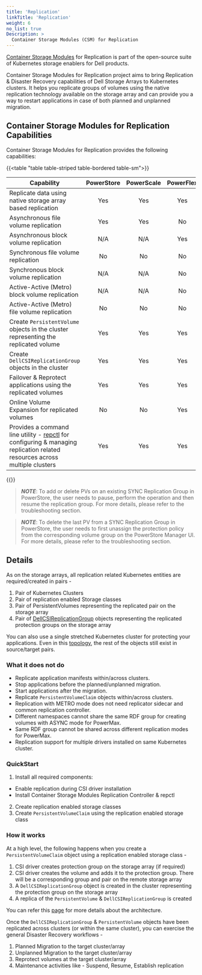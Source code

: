 ```yaml
---
title: 'Replication'
linkTitle: 'Replication'
weight: 6
no_list: true
Description: >
  Container Storage Modules (CSM) for Replication
---
```


[Container Storage Modules](https://github.com/dell/csm) for Replication is part
of the open-source suite of Kubernetes storage enablers for Dell products.

Container Storage Modules for Replication project aims to bring Replication &
Disaster Recovery capabilities of Dell Storage Arrays to Kubernetes clusters. It
helps you replicate groups of volumes using the native replication technology
available on the storage array and can provide you a way to restart applications
in case of both planned and unplanned migration.

## Container Storage Modules for Replication Capabilities

Container Storage Modules for Replication provides the following capabilities:

{{<table "table table-striped table-bordered table-sm">}}

| Capability                                                                                                                                                        | PowerStore | PowerScale | PowerFlex | PowerMax | Unity |
| ----------------------------------------------------------------------------------------------------------------------------------------------------------------- | :--------: | :--------: | :-------: | :------: | :---: |
| <div style="text-align: left">Replicate data using native storage array based replication                                                                         |    Yes     |    Yes     |    Yes    |   Yes    |  No   |
| <div style="text-align: left">Asynchronous file volume replication                                                                                                |    Yes     |    Yes     |    No     |    No    |  No   |
| <div style="text-align: left">Asynchronous block volume replication                                                                                               |    N/A     |    N/A     |    Yes    |   Yes    |  No   |
| <div style="text-align: left">Synchronous file volume replication                                                                                                 |     No     |     No     |    No     |    No    |  No   |
| <div style="text-align: left">Synchronous block volume replication                                                                                                |    N/A     |    N/A     |    No     |   Yes    |  No   |
| <div style="text-align: left">Active-Active (Metro) block volume replication                                                                                      |    N/A     |    N/A     |    No     |   Yes    |  No   |
| <div style="text-align: left">Active-Active (Metro) file volume replication                                                                                       |     No     |     No     |    No     |    No    |  No   |
| <div style="text-align: left">Create `PersistentVolume` objects in the cluster representing the replicated volume                                                 |    Yes     |    Yes     |    Yes    |   Yes    |  No   |
| <div style="text-align: left">Create `DellCSIReplicationGroup` objects in the cluster                                                                             |    Yes     |    Yes     |    Yes    |   Yes    |  No   |
| <div style="text-align: left">Failover & Reprotect applications using the replicated volumes                                                                      |    Yes     |    Yes     |    Yes    |   Yes    |  No   |
| <div style="text-align: left">Online Volume Expansion for replicated volumes                                                                                      |     No     |     No     |    Yes    |   Yes    |  No   |
| <div style="text-align: left">Provides a command line utility - [repctl](tools) for configuring & managing replication related resources across multiple clusters |    Yes     |    Yes     |    Yes    |   Yes    |  No   |

{{</table>}}

> _**NOTE**_: To add or delete PVs on an existing SYNC Replication Group in
> PowerStore, the user needs to pause, perform the operation and then resume the
> replication group. For more details, please refer to the troubleshooting
> section.

> _**NOTE**_: To delete the last PV from a SYNC Replication Group in PowerStore,
> the user needs to first unassign the protection policy from the corresponding
> volume group on the PowerStore Manager UI. For more details, please refer to
> the troubleshooting section.

## Details

As on the storage arrays, all replication related Kubernetes entities are
required/created in pairs -

1. Pair of Kubernetes Clusters
2. Pair of replication enabled Storage classes
3. Pair of PersistentVolumes representing the replicated pair on the storage
   array
4. Pair of [DellCSIReplicationGroup](architecture/#dellcsireplicationgroup)
   objects representing the replicated protection groups on the storage array

You can also use a single stretched Kubernetes cluster for protecting your
applications. Even in this [topology](cluster-topologies), the rest of the
objects still exist in source/target pairs.

### What it does not do

- Replicate application manifests within/across clusters.
- Stop applications before the planned/unplanned migration.
- Start applications after the migration.
- Replicate `PersistentVolumeClaim` objects within/across clusters.
- Replication with METRO mode does not need replicator sidecar and common
  replication controller.
- Different namespaces cannot share the same RDF group for creating volumes with
  ASYNC mode for PowerMax.
- Same RDF group cannot be shared across different replication modes for
  PowerMax.
- Replication support for multiple drivers installed on same Kubernetes cluster.

### QuickStart

1. Install all required components:

- Enable replication during CSI driver installation
- Install Container Storage Modules Replication Controller & repctl

2. Create replication enabled storage classes
3. Create `PersistentVolumeClaim` using the replication enabled storage class

### How it works

At a high level, the following happens when you create a `PersistentVolumeClaim`
object using a replication enabled storage class -

1. CSI driver creates protection group on the storage array (if required)
2. CSI driver creates the volume and adds it to the protection group. There will
   be a corresponding group and pair on the remote storage array
3. A `DellCSIReplicationGroup` object is created in the cluster representing the
   protection group on the storage array
4. A replica of the `PersistentVolume` & `DellCSIReplicationGroup` is created

You can refer this [page](architecture) for more details about the architecture.

Once the `DellCSIReplicationGroup` & `PersistentVolume` objects have been
replicated across clusters (or within the same cluster), you can exercise the
general Disaster Recovery workflows -

1. Planned Migration to the target cluster/array
2. Unplanned Migration to the target cluster/array
3. Reprotect volumes at the target cluster/array
4. Maintenance activities like - Suspend, Resume, Establish replication
